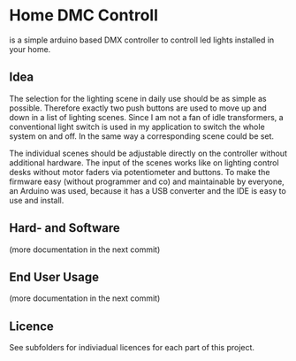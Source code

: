 # Home DMC Controll

is a simple arduino based DMX controller to controll led lights installed in your home.

## Idea

The selection for the lighting scene in daily use should be as simple as possible. Therefore exactly two push buttons are used to move up and down in a list of lighting scenes. Since I am not a fan of idle transformers, a conventional light switch is used in my application to switch the whole system on and off. In the same way a corresponding scene could be set.

The individual scenes should be adjustable directly on the controller without additional hardware. The input of the scenes works like on lighting control desks without motor faders via potentiometer and buttons. To make the firmware easy (without programmer and co) and maintainable by everyone, an Arduino was used, because it has a USB converter and the IDE is easy to use and install.


## Hard- and Software

(more documentation in the next commit)

## End User Usage

(more documentation in the next commit)


## Licence

See subfolders for indiviadual licences for each part of this project.